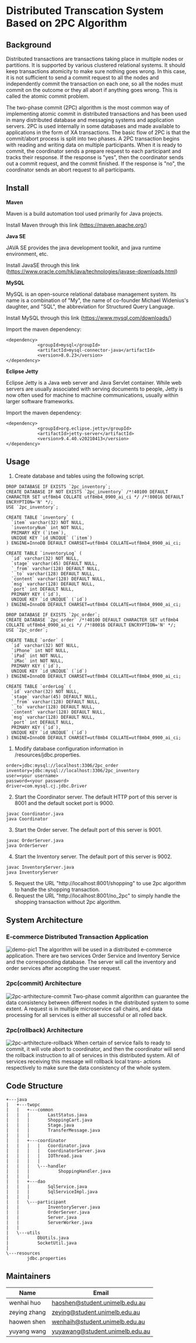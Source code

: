# Distributed Transcation System Based on 2PC Algorithm

## Background

Distributed transactions are transactions taking place in multiple nodes or partitions. It is supported by various clustered relational systems. It should keep transactions atomicity to make sure nothing goes wrong. In this case, it is not sufficient to send a commit request to all the nodes and independently commit the transaction on each one, so all the nodes must commit on the outcome or they all abort if anything goes wrong. This is called the atomic commit problem.

The two-phase commit (2PC) algorithm is the most common way of implementing atomic commit in distributed transactions and has been used in many distributed database and messaging systems and application servers. 2PC is used internally in some databases and made available to applications in the form of XA transactions. The basic flow of 2PC is that the commit/abort process is split into two phases. A 2PC transaction begins with reading and writing data on multiple participants. When it is ready to commit, the coordinator sends a prepare request to each participant and tracks their response. If the response is "yes", then the coordinator sends out a commit request, and the commit finished. If the response is "no", the coordinator sends an abort request to all participants.

## Install

**Maven**

Maven is a build automation tool used primarily for Java projects.

Install Maven through this link (https://maven.apache.org/)

**Java SE**

JAVA SE provides the java development toolkit, and java runtime environment, etc.

Install JavaSE through this link (https://www.oracle.com/hk/java/technologies/javase-downloads.html)

**MySQL**

MySQL is an open-source relational database management system. Its name is a combination of "My", the name of co-founder Michael Widenius's daughter, and "SQL", the abbreviation for Structured Query Language.

Install MySQL through this link (https://www.mysql.com/downloads/)

Import the maven dependency:

```
<dependency>
            <groupId>mysql</groupId>
            <artifactId>mysql-connector-java</artifactId>
            <version>8.0.23</version>
</dependency>
```

**Eclipse Jetty**

Eclipse Jetty is a Java web server and Java Servlet container. While web servers are usually associated with serving documents to people, Jetty is now often used for machine to machine communications, usually within larger software frameworks.

Import the maven dependency:

```
<dependency>
            <groupId>org.eclipse.jetty</groupId>
            <artifactId>jetty-server</artifactId>
            <version>9.4.40.v20210413</version>
</dependency>
```

## Usage
1. Create database and tables using the following script.
```
DROP DATABASE IF EXISTS `2pc_inventory`;
CREATE DATABASE IF NOT EXISTS `2pc_inventory` /*!40100 DEFAULT CHARACTER SET utf8mb4 COLLATE utf8mb4_0900_ai_ci */ /*!80016 DEFAULT ENCRYPTION='N' */;
USE `2pc_inventory`;

CREATE TABLE `inventory` (
  `item` varchar(32) NOT NULL,
  `inventoryNum` int NOT NULL,
  PRIMARY KEY (`item`),
  UNIQUE KEY `id_UNIQUE` (`item`)
) ENGINE=InnoDB DEFAULT CHARSET=utf8mb4 COLLATE=utf8mb4_0900_ai_ci;

CREATE TABLE `inventoryLog` (
  `id` varchar(32) NOT NULL,
  `stage` varchar(45) DEFAULT NULL,
  `_from` varchar(128) DEFAULT NULL,
  `_to` varchar(128) DEFAULT NULL,
  `content` varchar(128) DEFAULT NULL,
  `msg` varchar(128) DEFAULT NULL,
  `port` int DEFAULT NULL,
  PRIMARY KEY (`id`),
  UNIQUE KEY `id_UNIQUE` (`id`)
) ENGINE=InnoDB DEFAULT CHARSET=utf8mb4 COLLATE=utf8mb4_0900_ai_ci;

DROP DATABASE IF EXISTS `2pc_order`;
CREATE DATABASE `2pc_order` /*!40100 DEFAULT CHARACTER SET utf8mb4 COLLATE utf8mb4_0900_ai_ci */ /*!80016 DEFAULT ENCRYPTION='N' */;
USE `2pc_order`;

CREATE TABLE `order` (
  `id` varchar(32) NOT NULL,
  `iPhone` int NOT NULL,
  `iPad` int NOT NULL,
  `iMac` int NOT NULL,
  PRIMARY KEY (`id`),
  UNIQUE KEY `id_UNIQUE` (`id`)
) ENGINE=InnoDB DEFAULT CHARSET=utf8mb4 COLLATE=utf8mb4_0900_ai_ci;

CREATE TABLE `orderLog` (
  `id` varchar(32) NOT NULL,
  `stage` varchar(45) DEFAULT NULL,
  `_from` varchar(128) DEFAULT NULL,
  `_to` varchar(128) DEFAULT NULL,
  `content` varchar(128) DEFAULT NULL,
  `msg` varchar(128) DEFAULT NULL,
  `port` int DEFAULT NULL,
  PRIMARY KEY (`id`),
  UNIQUE KEY `id_UNIQUE` (`id`)
) ENGINE=InnoDB DEFAULT CHARSET=utf8mb4 COLLATE=utf8mb4_0900_ai_ci;
```
1. Modify database configuration information in /resources/jdbc.properties.
```
order=jdbc:mysql://localhost:3306/2pc_order
inventory=jdbc:mysql://localhost:3306/2pc_inventory
user=<your username>
password=<your password>
driver=com.mysql.cj.jdbc.Driver
```
2. Start the Coordinator server. The default HTTP port of this server is 8001 and the default socket port is 9000.
```
javac Coordinator.java
java Coordinator
```
3. Start the Order server. The default port of this server is 9001.
```
javac OrderServer.java
java OrderServer
```
4. Start the Inventory server. The default port of this server is 9002.
```
javac InventoryServer.java
java InventoryServer
```
5. Request the URL "http://localhost:8001/shopping" to use 2pc algorithm to handle the shopping transaction.
6. Request the URL "http://localhost:8001/no_2pc" to simply handle the shopping transaction without 2pc algorithm.

## System Architecture
### E-commerce Distributed Transaction Application
![demo-pic1](https://github.com/Alberyang/coordinators_2pc/blob/master/architecute_pic/demo-pic1.png)
The algorithm will be used in a distributed e-commerce application.
There are two services Order Service and Inventory Service and the corresponding database.
The server will call the inventory and order services after accepting the user request.

### 2pc(commit) Architecture
![2pc-arthitecture-commit](https://github.com/Alberyang/coordinators_2pc/blob/master/architecute_pic/2PC%20applied%20to%20the%20project(normal).png)
Two-phase commit algorithm can guarantee the data consistency between 
different nodes in the distributed system to some extent.
A request is in multiple microservice call chains, and data processing for all 
services is either all successful or all rolled back.



### 2pc(rollback) Architecture
![2pc-arthitecture-rollback](https://github.com/Alberyang/coordinators_2pc/blob/master/architecute_pic/2PC%20applied%20to%20the%20project(abort).png)
When certain of service fails to ready to commit, it will vote abort to coordinator,
and then the coordinator will send the rollback instruction to all of services in this
distributed system. All of services receiving this message will rollback local trans-
actions respectively to make sure the data consistency of the whole system.

## Code Structure
```
+---java
|   +---twopc
|   |   +---common
|   |   |       LastStatus.java
|   |   |       ShoppingCart.java
|   |   |       Stage.java
|   |   |       TransferMessage.java
|   |   |       
|   |   +---coordinator
|   |   |   |   Coordinator.java
|   |   |   |   CoordinatorServer.java
|   |   |   |   IOThread.java
|   |   |   |   
|   |   |   \---handler
|   |   |           ShoppingHandler.java
|   |   |           
|   |   +---dao
|   |   |       SqlService.java
|   |   |       SqlServiceImpl.java
|   |   |       
|   |   \---participant
|   |           InventoryServer.java
|   |           OrderServer.java
|   |           Server.java
|   |           ServerWorker.java
|   |           
|   \---utils
|           DbUtils.java
|           SocketUtil.java
|           
\---resources
        jdbc.properties
```
## Maintainers

| Name         | Email                           |
| ------------ | ------------------------------- |
| wenhai huo   | haoshen@student.unimelb.edu.au                                |
| zeying zhang | zeying@student.unimelb.edu.au                                |
| haowen shen  |  wenhaih@student.unimelb.edu.au                               |
| yuyang wang  | yuyawang@student.unimelb.edu.au |
